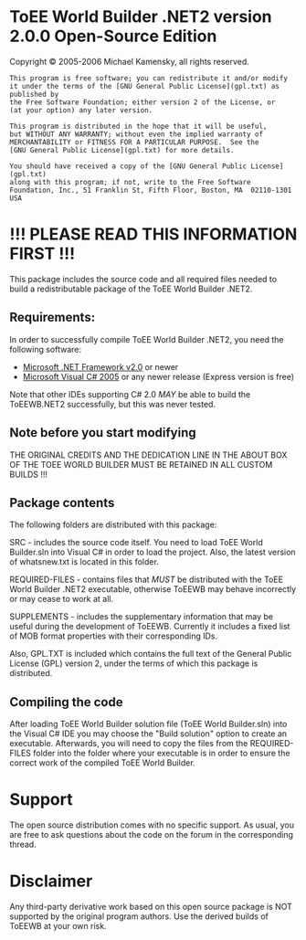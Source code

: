 ToEE World Builder .NET2 version 2.0.0 Open-Source Edition
==========================================================

Copyright &copy; 2005-2006    Michael Kamensky, all rights reserved.

	This program is free software; you can redistribute it and/or modify
	it under the terms of the [GNU General Public License](gpl.txt) as published by
	the Free Software Foundation; either version 2 of the License, or
	(at your option) any later version.
	
	This program is distributed in the hope that it will be useful,
	but WITHOUT ANY WARRANTY; without even the implied warranty of
	MERCHANTABILITY or FITNESS FOR A PARTICULAR PURPOSE.  See the
	[GNU General Public License](gpl.txt) for more details.
	
	You should have received a copy of the [GNU General Public License](gpl.txt)
	along with this program; if not, write to the Free Software
	Foundation, Inc., 51 Franklin St, Fifth Floor, Boston, MA  02110-1301  USA

!!! PLEASE READ THIS INFORMATION FIRST !!!
==========================================

This package includes the source code and all required files needed to
build a redistributable package of the ToEE World Builder .NET2.

Requirements:
-------------

In order to successfully compile ToEE World Builder .NET2, you need the
following software:

* [Microsoft .NET Framework v2.0](http://microsoft.com/net) or newer
* [Microsoft Visual C# 2005](http://www.microsoft.com/visualstudio/eng/downloads) or any newer release (Express version is free)

Note that other IDEs supporting C# 2.0 *MAY* be able to build the ToEEWB.NET2
successfully, but this was never tested.

Note before you start modifying
-------------------------------

THE ORIGINAL CREDITS AND THE DEDICATION LINE IN THE ABOUT BOX OF THE TOEE WORLD
BUILDER MUST BE RETAINED IN ALL CUSTOM BUILDS !!!

Package contents
----------------

The following folders are distributed with this package:

SRC - includes the source code itself. You need to load ToEE World Builder.sln
      into Visual C# in order to load the project. Also, the latest version of
      whatsnew.txt is located in this folder.

REQUIRED-FILES - contains files that *MUST* be distributed with the ToEE World
                 Builder .NET2 executable, otherwise ToEEWB may behave incorrectly
                 or may cease to work at all.

SUPPLEMENTS - includes the supplementary information that may be useful during
              the development of ToEEWB. Currently it includes a fixed list of
              MOB format properties with their corresponding IDs.

Also, GPL.TXT is included which contains the full text of the General Public
License (GPL) version 2, under the terms of which this package is distributed.

Compiling the code
------------------

After loading ToEE World Builder solution file (ToEE World Builder.sln) into the
Visual C# IDE you may choose the "Build solution" option to create an executable.
Afterwards, you will need to copy the files from the REQUIRED-FILES folder into
the folder where your executable is in order to ensure the correct work of the
compiled ToEE World Builder.

Support
=======

The open source distribution comes with no specific support. As usual, you are
free to ask questions about the code on the forum in the corresponding thread.

Disclaimer
==========

Any third-party derivative work based on this open source package is NOT 
supported by the original program authors. Use the derived builds of ToEEWB
at your own risk.
